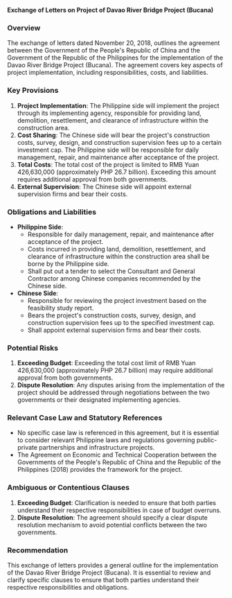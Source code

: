 **Exchange of Letters on Project of Davao River Bridge Project (Bucana)**

### Overview

The exchange of letters dated November 20, 2018, outlines the agreement between the Government of the People's Republic of China and the Government of the Republic of the Philippines for the implementation of the Davao River Bridge Project (Bucana). The agreement covers key aspects of project implementation, including responsibilities, costs, and liabilities.

### Key Provisions

1. **Project Implementation**: The Philippine side will implement the project through its implementing agency, responsible for providing land, demolition, resettlement, and clearance of infrastructure within the construction area.
2. **Cost Sharing**: The Chinese side will bear the project's construction costs, survey, design, and construction supervision fees up to a certain investment cap. The Philippine side will be responsible for daily management, repair, and maintenance after acceptance of the project.
3. **Total Costs**: The total cost of the project is limited to RMB Yuan 426,630,000 (approximately PHP 26.7 billion). Exceeding this amount requires additional approval from both governments.
4. **External Supervision**: The Chinese side will appoint external supervision firms and bear their costs.

### Obligations and Liabilities

* **Philippine Side**:
	+ Responsible for daily management, repair, and maintenance after acceptance of the project.
	+ Costs incurred in providing land, demolition, resettlement, and clearance of infrastructure within the construction area shall be borne by the Philippine side.
	+ Shall put out a tender to select the Consultant and General Contractor among Chinese companies recommended by the Chinese side.
* **Chinese Side**:
	+ Responsible for reviewing the project investment based on the feasibility study report.
	+ Bears the project's construction costs, survey, design, and construction supervision fees up to the specified investment cap.
	+ Shall appoint external supervision firms and bear their costs.

### Potential Risks

1. **Exceeding Budget**: Exceeding the total cost limit of RMB Yuan 426,630,000 (approximately PHP 26.7 billion) may require additional approval from both governments.
2. **Dispute Resolution**: Any disputes arising from the implementation of the project should be addressed through negotiations between the two governments or their designated implementing agencies.

### Relevant Case Law and Statutory References

* No specific case law is referenced in this agreement, but it is essential to consider relevant Philippine laws and regulations governing public-private partnerships and infrastructure projects.
* The Agreement on Economic and Technical Cooperation between the Governments of the People's Republic of China and the Republic of the Philippines (2018) provides the framework for the project.

### Ambiguous or Contentious Clauses

1. **Exceeding Budget**: Clarification is needed to ensure that both parties understand their respective responsibilities in case of budget overruns.
2. **Dispute Resolution**: The agreement should specify a clear dispute resolution mechanism to avoid potential conflicts between the two governments.

### Recommendation

This exchange of letters provides a general outline for the implementation of the Davao River Bridge Project (Bucana). It is essential to review and clarify specific clauses to ensure that both parties understand their respective responsibilities and obligations.
